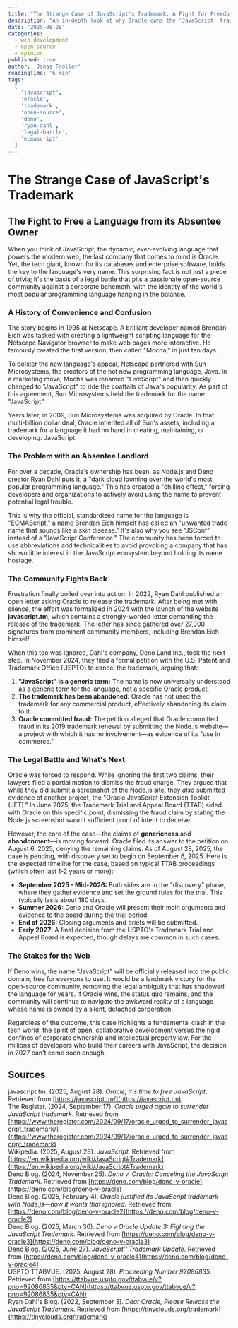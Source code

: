 ```yaml
---
title: "The Strange Case of JavaScript's Trademark: A Fight for Freedom"
description: "An in-depth look at why Oracle owns the 'JavaScript' trademark, the legal battle led by Deno's Ryan Dahl to free it, and what's next for the world's most popular programming language."
date: '2025-08-28'
categories:
  - web-development
  - open-source
  - opinion
published: true
author: 'Jonas Fröller'
readingTime: '6 min'
tags:
  [
    'javascript',
    'oracle',
    'trademark',
    'open-source',
    'deno',
    'ryan-dahl',
    'legal-battle',
    'ecmascript'
  ]
---
```


<script>
  import AudioNativePlayer from '$lib/components/AudioNativePlayer.svelte';
</script>

# The Strange Case of JavaScript's Trademark

<AudioNativePlayer />

## The Fight to Free a Language from its Absentee Owner

When you think of JavaScript, the dynamic, ever-evolving language that powers the modern web, the last company that comes to mind is Oracle. Yet, the tech giant, known for its databases and enterprise software, holds the key to the language's very name. This surprising fact is not just a piece of trivia; it's the basis of a legal battle that pits a passionate open-source community against a corporate behemoth, with the identity of the world's most popular programming language hanging in the balance.

### A History of Convenience and Confusion

The story begins in 1995 at Netscape. A brilliant developer named Brendan Eich was tasked with creating a lightweight scripting language for the Netscape Navigator browser to make web pages more interactive. He famously created the first version, then called "Mocha," in just ten days.

To bolster the new language's appeal, Netscape partnered with Sun Microsystems, the creators of the hot new programming language, Java. In a marketing move, Mocha was renamed "LiveScript" and then quickly changed to "JavaScript" to ride the coattails of Java's popularity. As part of this agreement, Sun Microsystems held the trademark for the name "JavaScript."

Years later, in 2009, Sun Microsystems was acquired by Oracle. In that multi-billion dollar deal, Oracle inherited all of Sun's assets, including a trademark for a language it had no hand in creating, maintaining, or developing: JavaScript.

### The Problem with an Absentee Landlord

For over a decade, Oracle's ownership has been, as Node.js and Deno creator Ryan Dahl puts it, a "dark cloud looming over the world's most popular programming language." This has created a "chilling effect," forcing developers and organizations to actively avoid using the name to prevent potential legal trouble.

This is why the official, standardized name for the language is "ECMAScript," a name Brendan Eich himself has called an "unwanted trade name that sounds like a skin disease." It's also why you see "JSConf" instead of a "JavaScript Conference." The community has been forced to use abbreviations and technicalities to avoid provoking a company that has shown little interest in the JavaScript ecosystem beyond holding its name hostage.

### The Community Fights Back

Frustration finally boiled over into action. In 2022, Ryan Dahl published an open letter asking Oracle to release the trademark. After being met with silence, the effort was formalized in 2024 with the launch of the website **javascript.tm**, which contains a strongly-worded letter demanding the release of the trademark. The letter has since gathered over 27,000 signatures from prominent community members, including Brendan Eich himself.

When this too was ignored, Dahl's company, Deno Land Inc., took the next step. In November 2024, they filed a formal petition with the U.S. Patent and Trademark Office (USPTO) to cancel the trademark, arguing that:

1.  **"JavaScript" is a generic term:** The name is now universally understood as a generic term for the language, not a specific Oracle product.
2.  **The trademark has been abandoned:** Oracle has not used the trademark for any commercial product, effectively abandoning its claim to it.
3.  **Oracle committed fraud:** The petition alleged that Oracle committed fraud in its 2019 trademark renewal by submitting the Node.js website—a project with which it has no involvement—as evidence of its "use in commerce."

### The Legal Battle and What's Next

Oracle was forced to respond. While ignoring the first two claims, their lawyers filed a partial motion to dismiss the fraud charge. They argued that while they did submit a screenshot of the Node.js site, they _also_ submitted evidence of another project, the "Oracle JavaScript Extension Toolkit (JET)." In June 2025, the Trademark Trial and Appeal Board (TTAB) sided with Oracle on this specific point, dismissing the fraud claim by stating the Node.js screenshot wasn't sufficient proof of intent to deceive.

However, the core of the case—the claims of **genericness** and **abandonment**—is moving forward. Oracle filed its answer to the petition on August 6, 2025, denying the remaining claims. As of August 28, 2025, the case is pending, with discovery set to begin on September 6, 2025. Here is the expected timeline for the case, based on typical TTAB proceedings (which often last 1-2 years or more):

- **September 2025 - Mid-2026:** Both sides are in the "discovery" phase, where they gather evidence and set the ground rules for the trial. This typically lasts about 180 days.
- **Summer 2026:** Deno and Oracle will present their main arguments and evidence to the board during the trial period.
- **End of 2026:** Closing arguments and briefs will be submitted.
- **Early 2027:** A final decision from the USPTO's Trademark Trial and Appeal Board is expected, though delays are common in such cases.

### The Stakes for the Web

If Deno wins, the name "JavaScript" will be officially released into the public domain, free for everyone to use. It would be a landmark victory for the open-source community, removing the legal ambiguity that has shadowed the language for years. If Oracle wins, the status quo remains, and the community will continue to navigate the awkward reality of a language whose name is owned by a silent, detached corporation.

Regardless of the outcome, this case highlights a fundamental clash in the tech world: the spirit of open, collaborative development versus the rigid confines of corporate ownership and intellectual property law. For the millions of developers who build their careers with JavaScript, the decision in 2027 can't come soon enough.

<div id="research-sources">

## Sources

javascript.tm. (2025, August 28). _Oracle, it's time to free JavaScript_. Retrieved from [https://javascript.tm/](https://javascript.tm)  
The Register. (2024, September 17). _Oracle urged again to surrender JavaScript trademark_. Retrieved from [https://www.theregister.com/2024/09/17/oracle_urged_to_surrender_javascript_trademark/](https://www.theregister.com/2024/09/17/oracle_urged_to_surrender_javascript_trademark)  
Wikipedia. (2025, August 28). _JavaScript_. Retrieved from [https://en.wikipedia.org/wiki/JavaScript#Trademark](https://en.wikipedia.org/wiki/JavaScript#Trademark)  
Deno Blog. (2024, November 25). _Deno v. Oracle: Canceling the JavaScript Trademark_. Retrieved from [https://deno.com/blog/deno-v-oracle](https://deno.com/blog/deno-v-oracle)  
Deno Blog. (2025, February 4). _Oracle justified its JavaScript trademark with Node.js—now it wants that ignored_. Retrieved from [https://deno.com/blog/deno-v-oracle2](https://deno.com/blog/deno-v-oracle2)  
Deno Blog. (2025, March 30). _Deno v Oracle Update 3: Fighting the JavaScript Trademark_. Retrieved from [https://deno.com/blog/deno-v-oracle3](https://deno.com/blog/deno-v-oracle3)  
Deno Blog. (2025, June 27). _JavaScript™ Trademark Update_. Retrieved from [https://deno.com/blog/deno-v-oracle4](https://deno.com/blog/deno-v-oracle4)  
USPTO TTABVUE. (2025, August 28). _Proceeding Number 92086835_. Retrieved from [https://ttabvue.uspto.gov/ttabvue/v?pno=92086835&pty=CAN](https://ttabvue.uspto.gov/ttabvue/v?pno=92086835&pty=CAN)  
Ryan Dahl's Blog. (2022, September 3). _Dear Oracle, Please Release the JavaScript Trademark_. Retrieved from [https://tinyclouds.org/trademark](https://tinyclouds.org/trademark)

</div>

